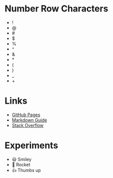 # Number Row Characters 


- ! 
- @
- \#
- $ 
- % 
- ^ 
- &
- \*
- ( 
- )
- _
- \+

# Links

- [GitHub Pages](https://pages.github.com/)
- [Markdown Guide](https://www.markdownguide.org/)
- [Stack Overflow](https://stackoverflow.com/)


# Experiments

- :smiley: Smiley
- :rocket: Rocket
- :+1: Thumbs up


